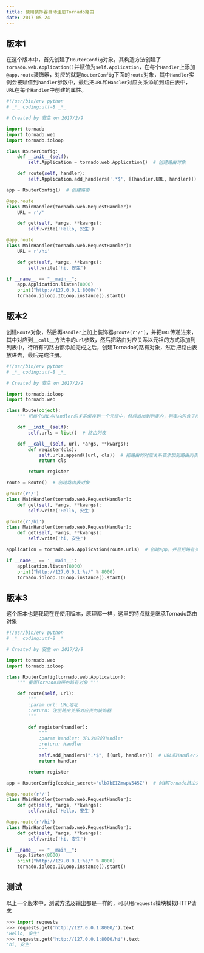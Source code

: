 ```yaml
---
title: 使用装饰器自动注册Tornado路由
date: 2017-05-24
---
```


## 版本1

在这个版本中，首先创建了`RouterConfig`对象，其构造方法创建了`tornado.web.Application()`并赋值为`self.Application`，在每个`Handler`上添加`@app.route`装饰器，对应的就是`RouterConfig`下面的`route`对象，其中`Handler`实例会被赋值到`handler`参数中，最后把`URL`和`Handler`对应关系添加到路由表中，`URL`在每个`Handler`中创建的属性。

```python
#!/usr/bin/env python
# _*_ coding:utf-8 _*_

# Created by 安生 on 2017/2/9

import tornado
import tornado.web
import tornado.ioloop

class RouterConfig:
    def __init__(self):
        self.Application = tornado.web.Application()  # 创建路由对象

    def route(self, handler):
        self.Application.add_handlers('.*$', [(handler.URL, handler)])  # 路有关系映射添加到路由表中

app = RouterConfig()  # 创建路由

@app.route
class MainHandler(tornado.web.RequestHandler):
    URL = r'/'

    def get(self, *args, **kwargs):
        self.write('Hello, 安生')

@app.route
class MainHandler(tornado.web.RequestHandler):
    URL = r'/hi'

    def get(self, *args, **kwargs):
        self.write('hi, 安生')

if __name__ == "__main__":
    app.Application.listen(8000)
    print("http://127.0.0.1:8000/")
    tornado.ioloop.IOLoop.instance().start()
```

## 版本2

创建`Route`对象，然后再`Handler`上加上装饰器`@route(r'/')`，并把`URL`传递进来，其中对应到`__call__`方法中的`url`参数，然后把路由对应关系以元祖的方式添加到列表中，待所有的路由都添加完成之后，创建Tornado的路有对象，然后把路由表放进去，最后完成注册。

```python
#!/usr/bin/env python
# _*_ coding:utf-8 _*_

# Created by 安生 on 2017/2/9

import tornado.ioloop
import tornado.web

class Route(object):
    """ 把每个URL与Handler的关系保存到一个元组中，然后追加到列表内，列表内包含了所有的Handler """

    def __init__(self):
        self.urls = list()  # 路由列表

    def __call__(self, url, *args, **kwargs):
        def register(cls):
            self.urls.append((url, cls))  # 把路由的对应关系表添加到路由列表中
            return cls

        return register

route = Route()  # 创建路由表对象

@route(r'/')
class MainHandler(tornado.web.RequestHandler):
    def get(self, *args, **kwargs):
        self.write('Hello, 安生')

@route(r'/hi')
class MainHandler(tornado.web.RequestHandler):
    def get(self, *args, **kwargs):
        self.write('hi, 安生')

application = tornado.web.Application(route.urls)  # 创建app，并且把路有关系放入到Application对象中

if __name__ == '__main__':
    application.listen(8000)
    print("http://127.0.0.1:%s/" % 8000)
    tornado.ioloop.IOLoop.instance().start()
```

## 版本3

这个版本也是我现在在使用版本，原理都一样，这里的特点就是继承Tornado路由对象

```python
#!/usr/bin/env python
# _*_ coding:utf-8 _*_

# Created by 安生 on 2017/2/9

import tornado.web
import tornado.ioloop

class RouterConfig(tornado.web.Application):
    """ 重置Tornado自带的路有对象 """

    def route(self, url):
        """
        :param url: URL地址
        :return: 注册路由关系对应表的装饰器
        """

        def register(handler):
            """
            :param handler: URL对应的Handler
            :return: Handler
            """
            self.add_handlers(".*$", [(url, handler)])  # URL和Handler对应关系添加到路由表中
            return handler

        return register

app = RouterConfig(cookie_secret='ulb7bEIZmwpV545Z')  # 创建Tornado路由对象，默认路由表为空

@app.route(r'/')
class MainHandler(tornado.web.RequestHandler):
    def get(self, *args, **kwargs):
        self.write('Hello, 安生')

@app.route(r'/hi')
class MainHandler(tornado.web.RequestHandler):
    def get(self, *args, **kwargs):
        self.write('hi, 安生')

if __name__ == "__main__":
    app.listen(8000)
    print("http://127.0.0.1:%s/" % 8000)
    tornado.ioloop.IOLoop.instance().start()
```

## 测试

以上一个版本中，测试方法及输出都是一样的，可以用`requests`模块模拟HTTP请求

```python
>>> import requests
>>> requests.get('http://127.0.0.1:8000/').text
'Hello, 安生'
>>> requests.get('http://127.0.0.1:8000/hi').text
'hi, 安生'
```